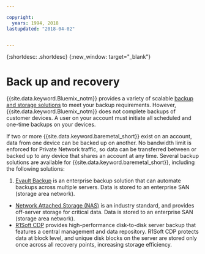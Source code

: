 ```yaml
---

copyright:
  years: 1994, 2018
lastupdated: "2018-04-02"


---
```


{:shortdesc: .shortdesc}
{:new_window: target="_blank"}


# Back up and recovery

{{site.data.keyword.Bluemix_notm}} provides a variety of scalable [backup and storage solutions](https://www.softlayer.com/cloud-storage) to meet your backup requirements. However, {{site.data.keyword.Bluemix_notm}} does not complete backups of customer devices. A user on your account must initiate all scheduled and one-time backups on your devices.

If two or more {{site.data.keyword.baremetal_short}} exist on an account, data from one device can be backed up on another. No bandwidth limit is enforced for Private Network traffic, so data can be transferred between or backed up to any device that shares an account at any time. Several backup solutions are available for {{site.data.keyword.baremetal_short}}, including the following solutions:

1. [Evault Backup](/infrastructure/backup/index.html) is an enterprise backup solution that can automate backups across multiple servers. Data is stored to an enterprise SAN (storage area network).
* [Network Attached Storage (NAS)](/infrastructure/network-attached-storage/nas.html) is an industry standard, and provides off-server storage for critical data. Data is stored to an enterprise SAN (storage area network).
* [R1Soft CDP](/infrastructure/backup/r1soft.html) provides high-performance disk-to-disk server backup that features a central management and data repository. R1Soft CDP protects data at block level, and unique disk blocks on the server are stored only once across all recovery points, increasing storage efficiency.
